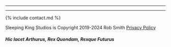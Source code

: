 <div class="row">
  <div class="col-12 col-xl-3 d-none d-xl-block">
    <hr>
  </div>

  <div class="col-12 col-xl-9">
    <hr>
  </div>
</div>

<div class="d-block d-xl-none text-center">
  {% include contact.md %}
</div>

<p class="text-center">
  Sleeping King Studios is <i class="fa fa-copyright"></i> Copyright 2019-2024 Rob Smith
  <i class="fa fa-fw fa-minus"></i>
  <a href="/about/privacy.html" target="_blank">
    Privacy Policy
  </a>
</p>

<h5 class="text-center" style="margin-bottom: 20px;">
  <em>Hic Iacet Arthurus, Rex Quondam, Rexque Futurus</em>
</h5>
